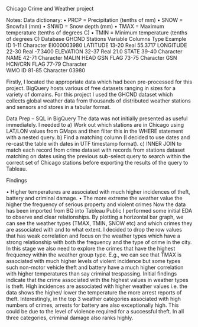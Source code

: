 Chicago Crime and Weather project

Notes:
Data dictionary:
•	PRCP = Precipitation (tenths of mm)
•	SNOW = Snowfall (mm)
•	SNWD = Snow depth (mm)
•	TMAX = Maximum temperature (tenths of degrees C)
•	TMIN = Minimum temperature (tenths of degrees C)
Database GHCND Stations 
Variable	Columns	Type	Example
ID	1-11	Character	EI000003980
LATITUDE	13-20	Real	55.3717
LONGITUDE	22-30	Real	-7.3400
ELEVATION	32-37	Real	21.0
STATE	39-40	Character	
NAME	42-71	Character	MALIN HEAD
GSN FLAG	73-75	Character	GSN
HCN/CRN FLAG	77-79	Character	
WMO ID	81-85	Character	03980


Firstly, I located the appropriate data which had been pre-processed for this project. BigQuery hosts various of free datasets ranging in sizes for a variety of domains. For this project I used the GHCND dataset which collects global weather data from thousands of distributed weather stations and sensors and stores in a tabular format. 

Data Prep – 
SQL in BigQuery
The data was not initially presented as useful immediately. I needed to 
a)	Work out which stations are in Chicago using LAT/LON values from GMaps and then filter this in the WHERE statement with a nested query. 
b)	Find a matching column (I decided to use dates and re-cast the table with dates in UTF timestamp format).
c)	INNER JOIN to match each record from crime dataset with records from stations dataset matching on dates using the previous sub-select query to search within the correct set of Chicago stations before exporting the results of the query to Tableau.   


Findings

•	Higher temperatures are associated with much higher incidences of theft, battery and criminal damage. 
•	The more extreme the weather value the higher the frequency of serious property and violent crimes
Now the data has been imported from BQ into Tableau Public I performed some initial EDA to observe and clear relationships. By plotting a horizontal bar graph, we can see the weather types (TMAX, TMIN, SNOW etc) and which crimes they are associated with and to what extent. I decided to drop the row values that has weak correlation and focus on the weather types which have a strong relationship with both the frequency and the type of crime in the city.
In this stage we also need to explore the crimes that have the highest frequency within the weather group type. E.g., we can see that TMAX is associated with much higher levels of violent incidence but some types such non-motor vehicle theft and battery have a much higher correlation with higher temperatures than say criminal trespassing. 
Initial findings indicate that the crime associated with the highest values in weather types is theft. High incidences are associated with higher weather values i.e. the data shows the higher/ lower the temperature the more arrest reports of theft. Interestingly, in the top 3 weather categories associated with high numbers of crimes, arrests for battery are also exceptionally high. This could be due to the level of violence required for a successful theft. In all three categories, criminal damage also ranks highly. 
